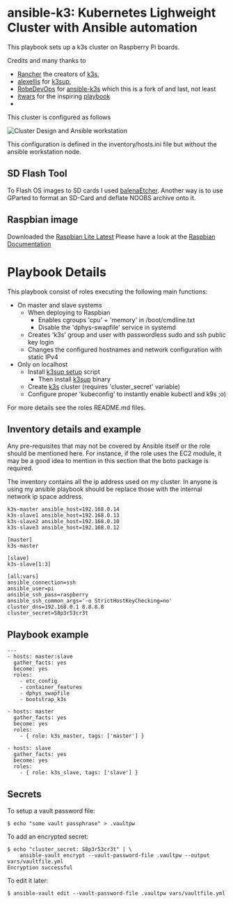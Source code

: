 # ansible-k3: Kubernetes Lighweight Cluster with Ansible automation

This playbook sets up a k3s cluster on Raspberry Pi boards.

Credits and many thanks to
- [Rancher](https://rancher.com/) the creators of [k3s](https://k3s.io),
- [alexellis](https://github.com/alexellis) for [k3sup](https://k3sup.dev/),
- [RobeDevOps](https://github.com/RobeDevOps) for [ansible-k3s](https://github.com/RobeDevOps/ansible-k3s) which this is a fork of and last, not least
- [itwars](https://github.com/itwars) for the inspiring [playbook](https://github.com/rancher/k3s/tree/master/contrib/ansible)
-

This cluster is configured as follows

![Cluster Design and Ansible workstation](k3s-cluster.jpg)

This configuration is defined in the inventory/hosts.ini file but without the ansible workstation node.

SD Flash Tool
------------------
To Flash OS images to SD cards I used [balenaEtcher](https://www.balena.io/etcher/).
Another way is to use GParted to format an SD-Card and deflate NOOBS archive onto it.

Raspbian image
------------------
Downloaded the [Raspbian Lite Latest](https://downloads.raspberrypi.org/raspbian_lite_latest)
Please have a look at the [Raspbian Documentation](https://github.com/raspberrypi/documentation)

Playbook Details
=================
This playbook consist of roles executing the following main functions:

- On master and slave systems
  - When deploying to Raspbian
    - Enables cgroups 'cpu' + 'memory' in /boot/cmdline.txt
    - Disable the 'dphys-swapfile' service in systemd
  - Creates 'k3s' group and user with passwordless sudo and ssh public key login
  - Changes the configured hostnames and network configuration with static IPv4
- Only on localhost
  - Install [k3sup setup](https://get.k3sup.dev) script
    - Then install [k3sup](https://k3sup.dev) binary
  - Create [k3s](https://k3s.io) cluster (requires 'cluster_secret' variable)
  - Configure proper 'kubeconfig' to instantly enable kubectl and k9s ;o)

For more details see the roles README.md files.


Inventory details and example
-----------------
Any pre-requisites that may not be covered by Ansible itself or the role should be mentioned here. For instance, if the role uses the EC2 module, it may be a good idea to mention in this section that the boto package is required.

The inventory contains all the ip address used on my cluster. In anyone is using my ansible playbook should be replace those with the internal network ip space address.

```
k3s-master ansible_host=192.168.0.14
k3s-slave1 ansible_host=192.168.0.13
k3s-slave2 ansible_host=192.168.0.10
k3s-slave3 ansible_host=192.168.0.12

[master]
k3s-master

[slave]
k3s-slave[1:3]

[all:vars]
ansible_connection=ssh
ansible_user=pi
ansible_ssh_pass=raspberry
ansible_ssh_common_args='-o StrictHostKeyChecking=no'
cluster_dns=192.168.0.1 8.8.8.8
cluster_secret=S8p3r53cr3t
```

Playbook example
-------------------
```
---
- hosts: master:slave
  gather_facts: yes
  become: yes
  roles:
    - etc_config
    - container_features
    - dphys_swapfile
    - bootstrap_k3s

- hosts: master
  gather_facts: yes
  become: yes
  roles:
    - { role: k3s_master, tags: ['master'] }

- hosts: slave
  gather_facts: yes
  become: yes
  roles:
    - { role: k3s_slave, tags: ['slave'] }
```

Secrets
-------------------
To setup a vault password file:
```
$ echo "some vault passphrase" > .vaultpw
```

To add an encrypted secret:
```
$ echo "cluster_secret: S8p3r53cr3t" | \
    ansible-vault encrypt --vault-password-file .vaultpw --output vars/vaultfile.yml
Encryption successful
```

To edit it later:
```
$ ansible-vault edit --vault-password-file .vaultpw vars/vaultfile.yml
```

